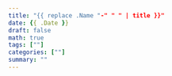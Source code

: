 ```yaml
---
title: "{{ replace .Name "-" " " | title }}"
date: {{ .Date }}
draft: false
math: true
tags: [""]
categories: [""]
summary: ""
---
```


